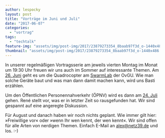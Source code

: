 ```yaml
---
author: lespocky
layout: post
title: "Vorträge im Juni und Juli"
date: "2017-06-07"
categories: 
  - "vortrag"
tags: 
  - "techtalk"
feature-img: "assets/img/post-img/2017/23879273354_8baab97f3d_o-1440x486.png"
thumbnail: "assets/img/post-img/2017/23879273354_8baab97f3d_o-1440x486.png"
---
```


In unserer regelmäßigen Vortragsserie am jeweils vierten Montag im Monat um 19:30 Uhr freuen wir uns auch im Sommer auf interessante Themen. Am [26\. Juni](http://www.netz39.de/events/event/techtalk-entwicklung-der-finken3-roboter/) geht es um die Quadrocopter am [SwarmLab](http://www.is.ovgu.de/SwarmLab.html) der OvGU. Wie man solche Geräte baut und was man dann damit machen kann, wird uns Basti erzählen.

Um den Öffentlichen Personennahverkehr (ÖPNV) wird es dann am [24\. Juli](http://www.netz39.de/events/event/techtalk-datendrehscheibe-software-und-andere-lustige-dinge-im-oepnv/) gehen. René stellt vor, was er in letzter Zeit so rausgefunden hat. Wir sind gespannt auf eine angeregte Diskussion.

Für August und danach haben wir noch nichts geplant. Wie immer gilt hier: »Freiwillige vor« oder »wenn Ihr wen kennt, der wen kennt«. Wir sind offen für alle Arten von nerdigen Themen. Einfach E-Mail an [alex@netz39.de](mailto:alex@netz39.de) und los. :-)

